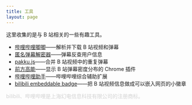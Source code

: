 ```yaml
---
title: 工具
layout: page
---
```


这里收集的是与 B 站相关的一些有趣工具。

- [哔哩哔哩唧唧](http://bilibilijj.com)——解析并下载 B 站视频和弹幕
- [匿名弹幕解密器](http://biliquery.typcn.com/)——弹幕反查用户信息
- [pakku.js](https://github.com/xmcp/pakku.js/)——合并 B 站视频中的重复弹幕
- [前方高能](https://chrome.google.com/webstore/detail/aifplikdlpjakalndboebgcaichdeoeo)——显示 B 站弹幕密度分布的 Chrome 插件
- [哔哩哔哩助手](https://chrome.google.com/webstore/detail/kpbnombpnpcffllnianjibmpadjolanh)——哔哩哔哩综合辅助扩展
- [bilibili embeddable badge](https://github.com/duoduoeeee/shiels-human)——把 B 站视频信息做成可以嵌入网页的小徽章

<p style="color:lightgrey">bilibili、哔哩哔哩是上海幻电信息科技有限公司的注册商标。</p>
